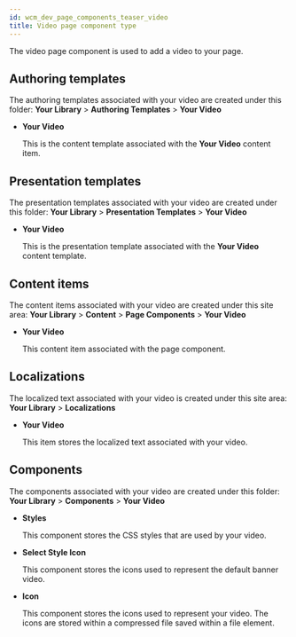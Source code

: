 ```yaml
---
id: wcm_dev_page_components_teaser_video
title: Video page component type
---
```





The video page component is used to add a video to your page.

## Authoring templates

The authoring templates associated with your video are created under this folder: **Your Library** \> **Authoring Templates** \> **Your Video**

-   **Your Video**

    This is the content template associated with the **Your Video** content item.


## Presentation templates

The presentation templates associated with your video are created under this folder: **Your Library** \> **Presentation Templates** \> **Your Video**

-   **Your Video**

    This is the presentation template associated with the **Your Video** content template.


## Content items

The content items associated with your video are created under this site area: **Your Library** \> **Content** \> **Page Components** \> **Your Video**

-   **Your Video**

    This content item associated with the page component.


## Localizations

The localized text associated with your video is created under this site area: **Your Library** \> **Localizations**

-   **Your Video**

    This item stores the localized text associated with your video.


## Components

The components associated with your video are created under this folder: **Your Library** \> **Components** \> **Your Video**

-   **Styles**

    This component stores the CSS styles that are used by your video.

-   **Select Style Icon**

    This component stores the icons used to represent the default banner video.

-   **Icon**

    This component stores the icons used to represent your video. The icons are stored within a compressed file saved within a file element.


